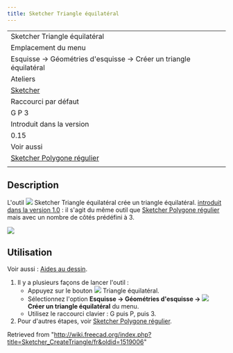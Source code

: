 ```yaml
---
title: Sketcher Triangle équilatéral
---
```

|  |
| --- |
| Sketcher Triangle équilatéral |
| Emplacement du menu |
| Esquisse → Géométries d'esquisse → Créer un triangle équilatéral |
| Ateliers |
| [Sketcher](/Sketcher_Workbench/fr "Sketcher Workbench/fr") |
| Raccourci par défaut |
| G P 3 |
| Introduit dans la version |
| 0.15 |
| Voir aussi |
| [Sketcher Polygone régulier](/Sketcher_CreateRegularPolygon/fr "Sketcher CreateRegularPolygon/fr") |
|  |

## Description

L'outil ![](/images/Sketcher_CreateTriangle.svg) Sketcher Triangle équilatéral crée un triangle équilatéral. [introduit dans la version 1.0](/Release_notes_1.0/fr "Release notes 1.0/fr") : il s'agit du même outil que [Sketcher Polygone régulier](/Sketcher_CreateRegularPolygon/fr "Sketcher CreateRegularPolygon/fr") mais avec un nombre de côtés prédéfini à 3.

![](/images/SketcherCreateTriangleExample.png)

## Utilisation

Voir aussi : [Aides au dessin](/Sketcher_Workbench/fr#Aides_au_dessin "Sketcher Workbench/fr").

1. Il y a plusieurs façons de lancer l'outil :
   * Appuyez sur le bouton ![](/images/Sketcher_CreateTriangle.svg) Triangle équilatéral.
   * Sélectionnez l'option **Esquisse → Géométries d'esquisse → ![](/images/Sketcher_CreateTriangle.svg) Créer un triangle équilatéral** du menu.
   * Utilisez le raccourci clavier : G puis P, puis 3.
2. Pour d'autres étapes, voir [Sketcher Polygone régulier](/Sketcher_CreateRegularPolygon/fr#Utilisation "Sketcher CreateRegularPolygon/fr").

Retrieved from "<http://wiki.freecad.org/index.php?title=Sketcher_CreateTriangle/fr&oldid=1519006>"